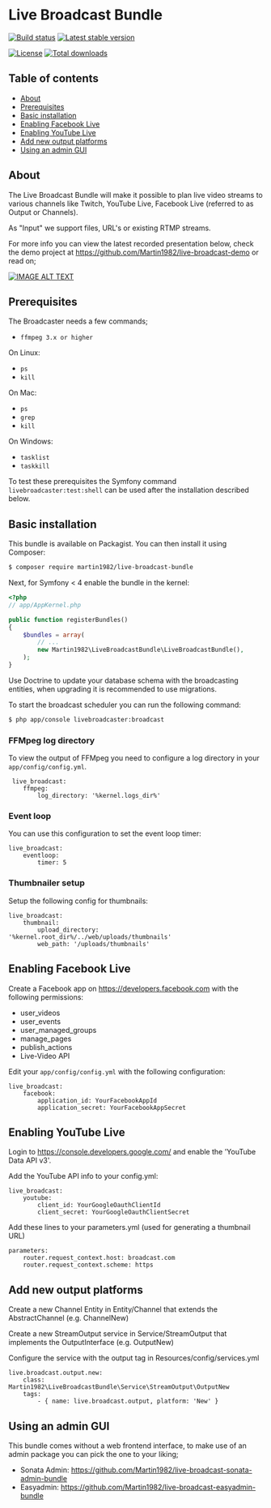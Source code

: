 # Live Broadcast Bundle

[![Build status](https://travis-ci.org/Martin1982/live-broadcast-bundle.svg?branch=master)](https://travis-ci.org/Martin1982/live-broadcast-bundle)
[![Latest stable version](https://poser.pugx.org/martin1982/live-broadcast-bundle/v/stable)](https://packagist.org/packages/martin1982/live-broadcast-bundle)

[![License](https://poser.pugx.org/martin1982/live-broadcast-bundle/license)](https://packagist.org/packages/martin1982/live-broadcast-bundle)
[![Total downloads](https://poser.pugx.org/martin1982/live-broadcast-bundle/downloads)](https://packagist.org/packages/martin1982/live-broadcast-bundle)

## Table of contents

- [About](#about)
- [Prerequisites](#prerequisites)
- [Basic installation](#basic-installation)
- [Enabling Facebook Live](#enabling-facebook-live)
- [Enabling YouTube Live](#enabling-youtube-live)
- [Add new output platforms](#add-new-output-platforms)
- [Using an admin GUI](#using-an-admin-gui)

## About

The Live Broadcast Bundle will make it possible to plan live video streams to
various channels like Twitch, YouTube Live, Facebook Live (referred to as Output or Channels).

As "Input" we support files, URL's or existing RTMP streams.

For more info you can view the latest recorded presentation below, check the demo project at https://github.com/Martin1982/live-broadcast-demo or read on;

[![IMAGE ALT TEXT](http://img.youtube.com/vi/axutXblArhM/0.jpg)](http://www.youtube.com/watch?v=axutXblArhM "High quality live broadcasting with PHP by @Martin1982 at @PHPamersfoort")

## Prerequisites

The Broadcaster needs a few commands;

* `ffmpeg 3.x or higher`

On Linux:
* `ps`
* `kill`

On Mac:
* `ps`
* `grep`
* `kill`

On Windows:
* `tasklist`
* `taskkill`

To test these prerequisites the Symfony command `livebroadcaster:test:shell` can be used after the installation described below.

## Basic installation

This bundle is available on Packagist. You can then install it using Composer:

```bash
$ composer require martin1982/live-broadcast-bundle
```

Next, for Symfony \< 4 enable the bundle in the kernel:

``` php
<?php
// app/AppKernel.php

public function registerBundles()
{
    $bundles = array(
        // ...
        new Martin1982\LiveBroadcastBundle\LiveBroadcastBundle(),
    );
}
```

Use Doctrine to update your database schema with the broadcasting entities, when upgrading it is recommended to use migrations.

To start the broadcast scheduler you can run the following command:

```bash
$ php app/console livebroadcaster:broadcast
```

### FFMpeg log directory
To view the output of FFMpeg you need to configure a log directory in your `app/config/config.yml`.
 
     live_broadcast:
        ffmpeg:
            log_directory: '%kernel.logs_dir%'

### Event loop
You can use this configuration to set the event loop timer:

    live_broadcast:
        eventloop:
            timer: 5

### Thumbnailer setup
Setup the following config for thumbnails:
    
    live_broadcast:
        thumbnail:
            upload_directory: '%kernel.root_dir%/../web/uploads/thumbnails'
            web_path: '/uploads/thumbnails'

## Enabling Facebook Live
Create a Facebook app on https://developers.facebook.com with the following permissions:

- user_videos
- user_events
- user_managed_groups
- manage_pages
- publish_actions
- Live-Video API

Edit your `app/config/config.yml` with the following configuration:

    live_broadcast:
        facebook:
            application_id: YourFacebookAppId
            application_secret: YourFacebookAppSecret

## Enabling YouTube Live

Login to https://console.developers.google.com/ and enable the 'YouTube Data API v3'.

Add the YouTube API info to your config.yml:

    live_broadcast:
        youtube:
            client_id: YourGoogleOauthClientId
            client_secret: YourGoogleOauthClientSecret
              
Add these lines to your parameters.yml (used for generating a thumbnail URL)

    parameters:
        router.request_context.host: broadcast.com
        router.request_context.scheme: https
    
## Add new output platforms

Create a new Channel Entity in Entity/Channel that extends the AbstractChannel (e.g. ChannelNew)

Create a new StreamOutput service in Service/StreamOutput that implements the OutputInterface (e.g. OutputNew)

Configure the service with the output tag in Resources/config/services.yml

    live.broadcast.output.new:
        class: Martin1982\LiveBroadcastBundle\Service\StreamOutput\OutputNew
        tags:
            - { name: live.broadcast.output, platform: 'New' }

## Using an admin GUI

This bundle comes without a web frontend interface, to make use of an admin package you can pick the one to your liking;
* Sonata Admin: https://github.com/Martin1982/live-broadcast-sonata-admin-bundle
* Easyadmin: https://github.com/Martin1982/live-broadcast-easyadmin-bundle
